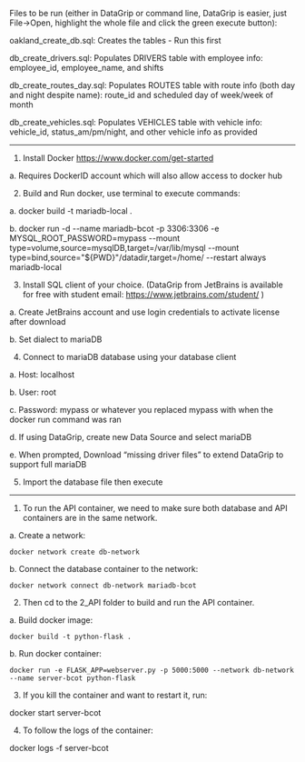 Files to be run (either in DataGrip or command line, DataGrip is easier, just File->Open, highlight the whole file and click the green execute button):

oakland_create_db.sql: Creates the tables - Run this first

db_create_drivers.sql: Populates DRIVERS table with employee info: employee_id, employee_name, and shifts

db_create_routes_day.sql: Populates ROUTES table with route info (both day and night despite name): route_id and scheduled day of week/week of month

db_create_vehicles.sql: Populates VEHICLES table with vehicle info: vehicle_id, status_am/pm/night, and other vehicle info as provided



-------

1.	Install Docker https://www.docker.com/get-started

  a. Requires DockerID account which will also allow access to docker hub



2.	Build and Run docker, use terminal to execute commands:

  a. docker build -t mariadb-local .

  b. docker run -d --name mariadb-bcot -p 3306:3306 -e MYSQL_ROOT_PASSWORD=mypass --mount type=volume,source=mysqlDB,target=/var/lib/mysql --mount type=bind,source="${PWD}"/datadir,target=/home/ --restart always mariadb-local



3.	Install SQL client of your choice. (DataGrip from JetBrains is available for free with student email: https://www.jetbrains.com/student/ )

  a.	Create JetBrains account and use login credentials to activate license after download

  b.	Set dialect to mariaDB



4.	Connect to mariaDB database using your database client

  a.	Host: localhost

  b.	User: root

  c.	Password: mypass or whatever you replaced mypass with when the docker run command was ran

  d.	If using DataGrip, create new Data Source and select mariaDB 

  e.	When prompted, Download “missing driver files” to extend DataGrip to support full mariaDB



5.	Import the database file then execute 


-------


1. To run the API container, we need to make sure both database and API containers are in the same network.

  a. Create a network:

    docker network create db-network

  b. Connect the database container to the network:

    docker network connect db-network mariadb-bcot



2. Then cd to the 2_API folder to build and run the API container.

  a. Build docker image:

    docker build -t python-flask .

  b. Run docker container:

    docker run -e FLASK_APP=webserver.py -p 5000:5000 --network db-network --name server-bcot python-flask



3. If you kill the container and want to restart it, run:

  docker start server-bcot



4. To follow the logs of the container:

  docker logs -f server-bcot


